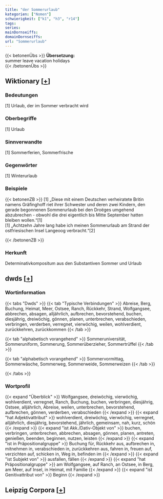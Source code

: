 ```yaml
---
title: "der Sommerurlaub"
kategorien: ["Nomen"]
schwierigkeit: ["k1", "h3", "r14"]
tags:
series:
mainDornseiffs:
domainDornseiffs:
url: "Sommerurlaub"
---
```


{{< betonenÜbs >}}
**Übersetzung:**  
summer leave vacation holidays  
{{< /betonenÜbs >}}

## Wiktionary [[+](https://de.wiktionary.org/wiki/Sommerurlaub)]

### Bedeutungen
[1] Urlaub, der im Sommer verbracht wird  

### Oberbegriffe
[1] Urlaub  

### Sinnverwandte
[1] Sommerferien, Sommerfrische  

### Gegenwörter
[1] Winterurlaub  

### Beispiele
{{< betonenZB >}}
[1] „Diese mit einem Deutschen verheiratete Britin namens Gräfinghoff riet ihrer Schwester und deren zwei Kindern, den gerade begonnenen Sommerurlaub bei den Droëges umgehend abzubrechen - obwohl die drei eigentlich bis Mitte September hatten bleiben wollen.“[1]  
[1] „Achtzehn Jahre lang habe ich meinen Sommerurlaub am Strand der ostfriesischen Insel Langeoog verbracht.“[2]  

{{< /betonenZB >}}
### Herkunft
Determinativkompositum aus den Substantiven Sommer und Urlaub  



## dwds [[+](https://www.dwds.de/wb/Sommerurlaub)]

### Wortinformation
{{< tabs "Dwds" >}}
{{< tab "Typische Verbindungen" >}}
Abreise, Berg, Buchung, Heimat, Meer, Ostsee, Ranch, Rückkehr, Strand, Wolfgangsee, abbrechen, absagen, alljährlich, aufbrechen, bevorstehend, buchen, diesjährig, dreiwöchig, gönnen, planen, unterbrechen, verabschieden, verbringen, verderben, verregnet, vierwöchig, weilen, wohlverdient, zurückkehren, zurückkommen
{{< /tab >}}

{{< tab "alphabetisch vorangehend" >}}
Sommeruniversität, Sommeruniform, Sommerung, Sommerüberzieher, Sommertrüffel
{{< /tab >}}

{{< tab "alphabetisch vorangehend" >}}
Sommervormittag, Sommerwäsche, Sommerweg, Sommerweide, Sommerweizen
{{< /tab >}}

{{< /tabs >}}

### Wortprofil
{{< expand "Überblick" >}} Wolfgangsee, dreiwöchig, vierwöchig, wohlverdient, verregnet, Ranch, Buchung, buchen, verbringen, diesjährig, Ostsee, alljährlich, Abreise, weilen, unterbrechen, bevorstehend, aufbrechen, gönnen, verderben, verabschieden {{< /expand >}}
{{< expand "hat Adjektivattribut" >}} wohlverdient, dreiwöchig, vierwöchig, verregnet, alljährlich, diesjährig, bevorstehend, jährlich, gemeinsam, nah, kurz, schön {{< /expand >}}
{{< expand "ist Akk./Dativ-Objekt von" >}} buchen, verbringen, unterbrechen, abbrechen, absagen, gönnen, planen, antreten, genießen, beenden, beginnen, nutzen, leisten {{< /expand >}}
{{< expand "ist in Präpositionalgruppe" >}} Buchung für, Rückkehr aus, aufbrechen in, mitnehmen in, verabschieden in, zurückkehren aus, fahren in, freuen auf, verzichten auf, schicken in, Weg in, befinden im {{< /expand >}}
{{< expand "ist Subjekt von" >}} ausfallen, fällen {{< /expand >}}
{{< expand "hat Präpositionalgruppe" >}} am Wolfgangsee, auf Ranch, an Ostsee, in Berg, am Meer, auf Insel, in Heimat, mit Familie {{< /expand >}}
{{< expand "ist Genitivattribut von" >}} Beginn {{< /expand >}}

## Leipzig Corpora [[+](https://corpora.uni-leipzig.de/en/res?word=Sommerurlaub&corpusId=deu_newscrawl-public_2018)]

